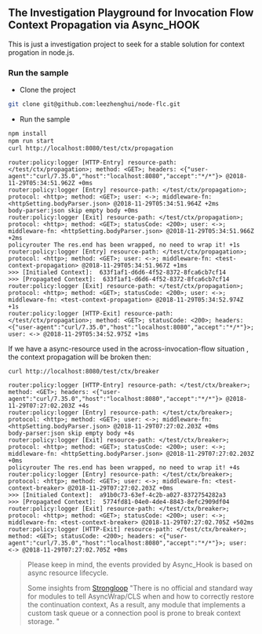 ## The Investigation Playground for Invocation Flow Context Propagation via Async\_HOOK

This is just a investigation project to seek for a stable solution for context progation in node.js. 


### Run the sample

- Clone the project

```bash
git clone git@github.com:leezhenghui/node-flc.git
```

- Run the sample

```bash
npm install
npm run start
curl http://localhost:8080/test/ctx/propagation
```

```
router:policy:logger [HTTP-Entry] resource-path: </test/ctx/propagation>; method: <GET>; headers: <{"user-agent":"curl/7.35.0","host":"localhost:8080","accept":"*/*"}> @2018-11-29T05:34:51.962Z +0ms
router:policy:logger [Entry] resource-path: </test/ctx/propagation>; protocol: <http>; method: <GET>; user: <->; middleware-fn: <httpSetting.bodyParser.json> @2018-11-29T05:34:51.964Z +2ms
body-parser:json skip empty body +0ms
router:policy:logger [Exit] resource-path: </test/ctx/propagation>; protocol: <http>; method: <GET>; statusCode: <200>; user: <->; middleware-fn: <httpSetting.bodyParser.json> @2018-11-29T05:34:51.966Z +2ms
policyrouter The res.end has been wrapped, no need to wrap it! +1s
router:policy:logger [Entry] resource-path: </test/ctx/propagation>; protocol: <http>; method: <GET>; user: <->; middleware-fn: <test-context-propagation> @2018-11-29T05:34:51.967Z +1ms
>>> [Initialed Context]:  633f1af1-d6d6-4f52-8372-8fca6cb7cf14
>>> [Propagated Context]:  633f1af1-d6d6-4f52-8372-8fca6cb7cf14
router:policy:logger [Exit] resource-path: </test/ctx/propagation>; protocol: <http>; method: <GET>; statusCode: <200>; user: <->; middleware-fn: <test-context-propagation> @2018-11-29T05:34:52.974Z +1s
router:policy:logger [HTTP-Exit] resource-path: </test/ctx/propagation>; method: <GET>; statusCode: <200>; headers: <{"user-agent":"curl/7.35.0","host":"localhost:8080","accept":"*/*"}>; user: <-> @2018-11-29T05:34:52.975Z +1ms
```

If we have a async-resource used in the across-invocation-flow situation , the context propagation will be broken then:

```
curl http://localhost:8080/test/ctx/breaker
```

```
router:policy:logger [HTTP-Entry] resource-path: </test/ctx/breaker>; method: <GET>; headers: <{"user-agent":"curl/7.35.0","host":"localhost:8080","accept":"*/*"}> @2018-11-29T07:27:02.203Z +4s
router:policy:logger [Entry] resource-path: </test/ctx/breaker>; protocol: <http>; method: <GET>; user: <->; middleware-fn: <httpSetting.bodyParser.json> @2018-11-29T07:27:02.203Z +0ms
body-parser:json skip empty body +4s
router:policy:logger [Exit] resource-path: </test/ctx/breaker>; protocol: <http>; method: <GET>; statusCode: <200>; user: <->; middleware-fn: <httpSetting.bodyParser.json> @2018-11-29T07:27:02.203Z +0ms
policyrouter The res.end has been wrapped, no need to wrap it! +4s
router:policy:logger [Entry] resource-path: </test/ctx/breaker>; protocol: <http>; method: <GET>; user: <->; middleware-fn: <test-context-breaker> @2018-11-29T07:27:02.203Z +0ms
>>> [Initialed Context]:  a91b0c73-63ef-4c2b-a027-8372754282a3
>>> [Propagated Context]:  5774fd81-04e0-4de4-8843-8efc2909df04
router:policy:logger [Exit] resource-path: </test/ctx/breaker>; protocol: <http>; method: <GET>; statusCode: <200>; user: <->; middleware-fn: <test-context-breaker> @2018-11-29T07:27:02.705Z +502ms
router:policy:logger [HTTP-Exit] resource-path: </test/ctx/breaker>; method: <GET>; statusCode: <200>; headers: <{"user-agent":"curl/7.35.0","host":"localhost:8080","accept":"*/*"}>; user: <-> @2018-11-29T07:27:02.705Z +0ms
```

> Please keep in mind, the events provided by Async\_Hook is based on async resource lifecycle. 
>
> Some insights from [Strongloop](https://strongloop.com/strongblog/context-propagation-in-loopback/)
> "There is no official and standard way for modules to tell AsyncWrap/CLS when and how to correctly restore the continuation context, As a result, any module that implements a custom task queue or a connection pool is prone to break context storage. "
